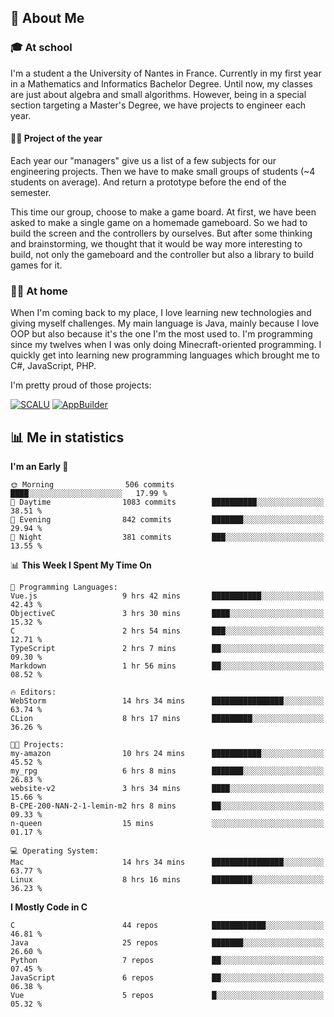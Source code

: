 ## 👀 About Me

### 🎓 At school

I'm a student a the University of Nantes in France. Currently in my first year in a Mathematics and Informatics Bachelor Degree. Until now, my classes are just about algebra and small algorithms. However, being in a special section targeting a Master's Degree, we have projects to engineer each year. 

#### 🔧🔬 Project of the year

Each year our "managers" give us a list of a few subjects for our engineering projects. Then we have to make small groups of students (~4 students on average). And return a prototype before the end of the semester.

This time our group, choose to make a game board. At first, we have been asked to make a single game on a homemade gameboard. So we had to build the screen and the controllers by ourselves. 
But after some thinking and brainstorming, we thought that it would be way more interesting to build, not only the gameboard and the controller but also a library to build games for it.

### 👨‍💻 At home

When I'm coming back to my place, I love learning new technologies and giving myself challenges. My main language is Java, mainly because I love OOP but also because it's the one I'm the most used to. I'm programming since my twelves when I was only doing Minecraft-oriented programming.  I quickly get into learning new programming languages which brought me to C#, JavaScript, PHP. 

I'm pretty proud of those projects:

[![SCALU](https://github-readme-stats.vercel.app/api/pin?username=renardfute&repo=SCALU)](https://github.com/renardfute/scalu)
[![AppBuilder](https://github-readme-stats.vercel.app/api/pin?username=pulsedev2&repo=AppBuilder)](https://github.com/pulsedev2/AppBuilder)

## 📊 Me in statistics
<!--START_SECTION:waka-->
**I'm an Early 🐤** 

```text
🌞 Morning                506 commits         ████░░░░░░░░░░░░░░░░░░░░░   17.99 % 
🌆 Daytime                1083 commits        ██████████░░░░░░░░░░░░░░░   38.51 % 
🌃 Evening                842 commits         ███████░░░░░░░░░░░░░░░░░░   29.94 % 
🌙 Night                  381 commits         ███░░░░░░░░░░░░░░░░░░░░░░   13.55 % 
```


📊 **This Week I Spent My Time On** 

```text
💬 Programming Languages: 
Vue.js                   9 hrs 42 mins       ███████████░░░░░░░░░░░░░░   42.43 % 
ObjectiveC               3 hrs 30 mins       ████░░░░░░░░░░░░░░░░░░░░░   15.32 % 
C                        2 hrs 54 mins       ███░░░░░░░░░░░░░░░░░░░░░░   12.71 % 
TypeScript               2 hrs 7 mins        ██░░░░░░░░░░░░░░░░░░░░░░░   09.30 % 
Markdown                 1 hr 56 mins        ██░░░░░░░░░░░░░░░░░░░░░░░   08.52 % 

🔥 Editors: 
WebStorm                 14 hrs 34 mins      ████████████████░░░░░░░░░   63.74 % 
CLion                    8 hrs 17 mins       █████████░░░░░░░░░░░░░░░░   36.26 % 

🐱‍💻 Projects: 
my-amazon                10 hrs 24 mins      ███████████░░░░░░░░░░░░░░   45.52 % 
my_rpg                   6 hrs 8 mins        ███████░░░░░░░░░░░░░░░░░░   26.83 % 
website-v2               3 hrs 34 mins       ████░░░░░░░░░░░░░░░░░░░░░   15.66 % 
B-CPE-200-NAN-2-1-lemin-m2 hrs 8 mins        ██░░░░░░░░░░░░░░░░░░░░░░░   09.33 % 
n-queen                  15 mins             ░░░░░░░░░░░░░░░░░░░░░░░░░   01.17 % 

💻 Operating System: 
Mac                      14 hrs 34 mins      ████████████████░░░░░░░░░   63.77 % 
Linux                    8 hrs 16 mins       █████████░░░░░░░░░░░░░░░░   36.23 % 
```

**I Mostly Code in C** 

```text
C                        44 repos            ████████████░░░░░░░░░░░░░   46.81 % 
Java                     25 repos            ███████░░░░░░░░░░░░░░░░░░   26.60 % 
Python                   7 repos             ██░░░░░░░░░░░░░░░░░░░░░░░   07.45 % 
JavaScript               6 repos             ██░░░░░░░░░░░░░░░░░░░░░░░   06.38 % 
Vue                      5 repos             █░░░░░░░░░░░░░░░░░░░░░░░░   05.32 % 
```




<!--END_SECTION:waka-->
